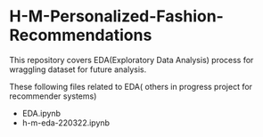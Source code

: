 # H-M-Personalized-Fashion-Recommendations

This repository covers EDA(Exploratory Data Analysis) process for wraggling dataset for future analysis.

These following files related to EDA( others in progress project for recommender systems)

- EDA.ipynb
- h-m-eda-220322.ipynb

